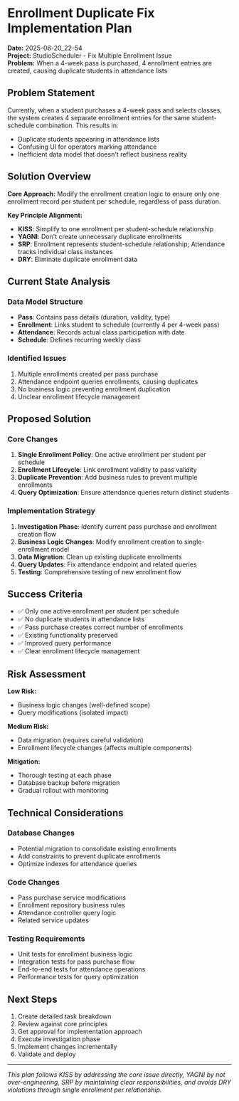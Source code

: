 # Enrollment Duplicate Fix Implementation Plan
**Date:** 2025-06-20_22-54  
**Project:** StudioScheduler - Fix Multiple Enrollment Issue  
**Problem:** When a 4-week pass is purchased, 4 enrollment entries are created, causing duplicate students in attendance lists

## Problem Statement

Currently, when a student purchases a 4-week pass and selects classes, the system creates 4 separate enrollment entries for the same student-schedule combination. This results in:
- Duplicate students appearing in attendance lists
- Confusing UI for operators marking attendance
- Inefficient data model that doesn't reflect business reality

## Solution Overview

**Core Approach:** Modify the enrollment creation logic to ensure only one enrollment record per student per schedule, regardless of pass duration.

**Key Principle Alignment:**
- **KISS**: Simplify to one enrollment per student-schedule relationship
- **YAGNI**: Don't create unnecessary duplicate enrollments 
- **SRP**: Enrollment represents student-schedule relationship; Attendance tracks individual class instances
- **DRY**: Eliminate duplicate enrollment data

## Current State Analysis

### Data Model Structure
- **Pass**: Contains pass details (duration, validity, type)
- **Enrollment**: Links student to schedule (currently 4 per 4-week pass)
- **Attendance**: Records actual class participation with date
- **Schedule**: Defines recurring weekly class

### Identified Issues
1. Multiple enrollments created per pass purchase
2. Attendance endpoint queries enrollments, causing duplicates
3. No business logic preventing enrollment duplication
4. Unclear enrollment lifecycle management

## Proposed Solution

### Core Changes
1. **Single Enrollment Policy**: One active enrollment per student per schedule
2. **Enrollment Lifecycle**: Link enrollment validity to pass validity
3. **Duplicate Prevention**: Add business rules to prevent multiple enrollments
4. **Query Optimization**: Ensure attendance queries return distinct students

### Implementation Strategy
1. **Investigation Phase**: Identify current pass purchase and enrollment creation flow
2. **Business Logic Changes**: Modify enrollment creation to single-enrollment model
3. **Data Migration**: Clean up existing duplicate enrollments
4. **Query Updates**: Fix attendance endpoint and related queries
5. **Testing**: Comprehensive testing of new enrollment flow

## Success Criteria

- ✅ Only one active enrollment per student per schedule
- ✅ No duplicate students in attendance lists
- ✅ Pass purchase creates correct number of enrollments
- ✅ Existing functionality preserved
- ✅ Improved query performance
- ✅ Clear enrollment lifecycle management

## Risk Assessment

**Low Risk:**
- Business logic changes (well-defined scope)
- Query modifications (isolated impact)

**Medium Risk:**
- Data migration (requires careful validation)
- Enrollment lifecycle changes (affects multiple components)

**Mitigation:**
- Thorough testing at each phase
- Database backup before migration
- Gradual rollout with monitoring

## Technical Considerations

### Database Changes
- Potential migration to consolidate existing enrollments
- Add constraints to prevent duplicate enrollments
- Optimize indexes for attendance queries

### Code Changes
- Pass purchase service modifications
- Enrollment repository business rules
- Attendance controller query logic
- Related service updates

### Testing Requirements
- Unit tests for enrollment business logic
- Integration tests for pass purchase flow
- End-to-end tests for attendance operations
- Performance tests for query optimization

## Next Steps

1. Create detailed task breakdown
2. Review against core principles
3. Get approval for implementation approach
4. Execute investigation phase
5. Implement changes incrementally
6. Validate and deploy

---
*This plan follows KISS by addressing the core issue directly, YAGNI by not over-engineering, SRP by maintaining clear responsibilities, and avoids DRY violations through single enrollment per relationship.*
